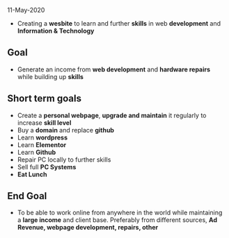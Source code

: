 11-May-2020
- Creating a **wesbite** to learn and further **skills** in web **development** and **Information & Technology**
## Goal 
- Generate an income from **web development** and **hardware repairs** while building up **skills**
## Short term goals
- Create a **personal webpage**, **upgrade and maintain** it regularly to increase **skill level**
- Buy a **domain** and replace **github**
- Learn **wordpress**
- Learn **Elementor**
- Learn **Github**
- Repair PC locally to further skills
- Sell full **PC Systems**
- **Eat Lunch**
## End Goal
- To be able to work online from anywhere in the world while maintaining a **large income** and client base. Preferably from different sources, **Ad Revenue, webpage development, repairs, other**
